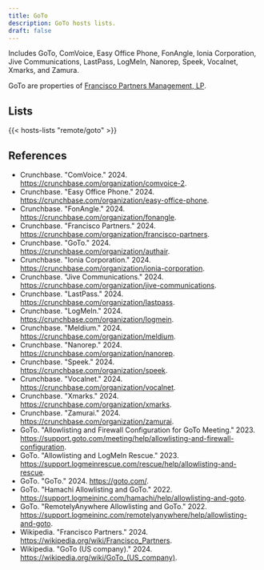 ```yaml
---
title: GoTo
description: GoTo hosts lists.
draft: false
---
```


Includes GoTo, ComVoice, Easy Office Phone, FonAngle, Ionia Corporation, Jive Communications, LastPass, LogMeIn, Nanorep, Speek, Vocalnet, Xmarks, and Zamura.

GoTo are properties of [Francisco Partners Management, LP](https://franciscopartners.com/).

## Lists

{{< hosts-lists "remote/goto" >}}

## References

+ Crunchbase. "ComVoice." 2024. https://crunchbase.com/organization/comvoice-2.
+ Crunchbase. "Easy Office Phone." 2024. https://crunchbase.com/organization/easy-office-phone.
+ Crunchbase. "FonAngle." 2024. https://crunchbase.com/organization/fonangle.
+ Crunchbase. "Francisco Partners." 2024. https://crunchbase.com/organization/francisco-partners.
+ Crunchbase. "GoTo." 2024. https://crunchbase.com/organization/authair.
+ Crunchbase. "Ionia Corporation." 2024. https://crunchbase.com/organization/ionia-corporation.
+ Crunchbase. "Jive Communications." 2024. https://crunchbase.com/organization/jive-communications.
+ Crunchbase. "LastPass." 2024. https://crunchbase.com/organization/lastpass.
+ Crunchbase. "LogMeIn." 2024. https://crunchbase.com/organization/logmein.
+ Crunchbase. "Meldium." 2024. https://crunchbase.com/organization/meldium.
+ Crunchbase. "Nanorep." 2024. https://crunchbase.com/organization/nanorep.
+ Crunchbase. "Speek." 2024. https://crunchbase.com/organization/speek.
+ Crunchbase. "Vocalnet." 2024. https://crunchbase.com/organization/vocalnet.
+ Crunchbase. "Xmarks." 2024. https://crunchbase.com/organization/xmarks.
+ Crunchbase. "Zamurai." 2024. https://crunchbase.com/organization/zamurai.
+ GoTo. "Allowlisting and Firewall Configuration for GoTo Meeting." 2023. https://support.goto.com/meeting/help/allowlisting-and-firewall-configuration.
+ GoTo. "Allowlisting and LogMeIn Rescue." 2023. https://support.logmeinrescue.com/rescue/help/allowlisting-and-rescue.
+ GoTo. "GoTo." 2024. https://goto.com/.
+ GoTo. "Hamachi Allowlisting and GoTo." 2022. https://support.logmeininc.com/hamachi/help/allowlisting-and-goto.
+ GoTo. "RemotelyAnywhere Allowlisting and GoTo." 2022. https://support.logmeininc.com/remotelyanywhere/help/allowlisting-and-goto.
+ Wikipedia. "Francisco Partners." 2024. https://wikipedia.org/wiki/Francisco_Partners.
+ Wikipedia. "GoTo (US company)." 2024. https://wikipedia.org/wiki/GoTo_(US_company).
